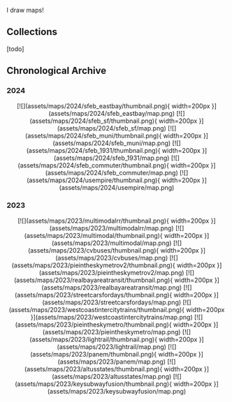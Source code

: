 I draw maps!

## Collections

[todo]

## Chronological Archive

### 2024

<center>
[![](assets/maps/2024/sfeb_eastbay/thumbnail.png){ width=200px }](assets/maps/2024/sfeb_eastbay/map.png)
[![](assets/maps/2024/sfeb_sf/thumbnail.png){ width=200px }](assets/maps/2024/sfeb_sf/map.png)
[![](assets/maps/2024/sfeb_muni/thumbnail.png){ width=200px }](assets/maps/2024/sfeb_muni/map.png)
[![](assets/maps/2024/sfeb_1931/thumbnail.png){ width=200px }](assets/maps/2024/sfeb_1931/map.png)
[![](assets/maps/2024/sfeb_commuter/thumbnail.png){ width=200px }](assets/maps/2024/sfeb_commuter/map.png)
[![](assets/maps/2024/usempire/thumbnail.png){ width=200px }](assets/maps/2024/usempire/map.png)
</center>

### 2023

<center>
[![](assets/maps/2023/multimodalrr/thumbnail.png){ width=200px }](assets/maps/2023/multimodalrr/map.png)
[![](assets/maps/2023/multimodal/thumbnail.png){ width=200px }](assets/maps/2023/multimodal/map.png)
[![](assets/maps/2023/cvbuses/thumbnail.png){ width=200px }](assets/maps/2023/cvbuses/map.png)
[![](assets/maps/2023/pieintheskymetrov2/thumbnail.png){ width=200px }](assets/maps/2023/pieintheskymetrov2/map.png)
[![](assets/maps/2023/realbayareatransit/thumbnail.png){ width=200px }](assets/maps/2023/realbayareatransit/map.png)
[![](assets/maps/2023/streetcarsfordays/thumbnail.png){ width=200px }](assets/maps/2023/streetcarsfordays/map.png)
[![](assets/maps/2023/westcoastintercitytrains/thumbnail.png){ width=200px }](assets/maps/2023/westcoastintercitytrains/map.png)
[![](assets/maps/2023/pieintheskymetro/thumbnail.png){ width=200px }](assets/maps/2023/pieintheskymetro/map.png)
[![](assets/maps/2023/lightrail/thumbnail.png){ width=200px }](assets/maps/2023/lightrail/map.png)
[![](assets/maps/2023/panem/thumbnail.png){ width=200px }](assets/maps/2023/panem/map.png)
[![](assets/maps/2023/altusstates/thumbnail.png){ width=200px }](assets/maps/2023/altusstates/map.png)
[![](assets/maps/2023/keysubwayfusion/thumbnail.png){ width=200px }](assets/maps/2023/keysubwayfusion/map.png)
</center>
